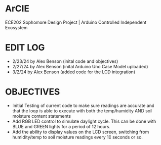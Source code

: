 # ArCIE
ECE202 Sophomore Design Project | Arduino Controlled Independent Ecosystem

# EDIT LOG
- 2/23/24 by Alex Benson (inital code and objectives)
- 2/27/24 by Alex Benson (inital Arduino Uno Case Model uploaded)
- 3/2/24 by Alex Benson (added code for the LCD integration)

# OBJECTIVES
- Initial Testing of current code to make sure readings are accurate and that the loop is able to execute with both the temp/humidity AND soil moisture content statements
- Add RGB LED control to simulate daylight cycle. This can be done with BLUE and GREEN lights for a period of 12 hours.
- Add the ability to display values on the LCD screen, switching from humidity/temp to soil moisture readings every 10 seconds or so.
